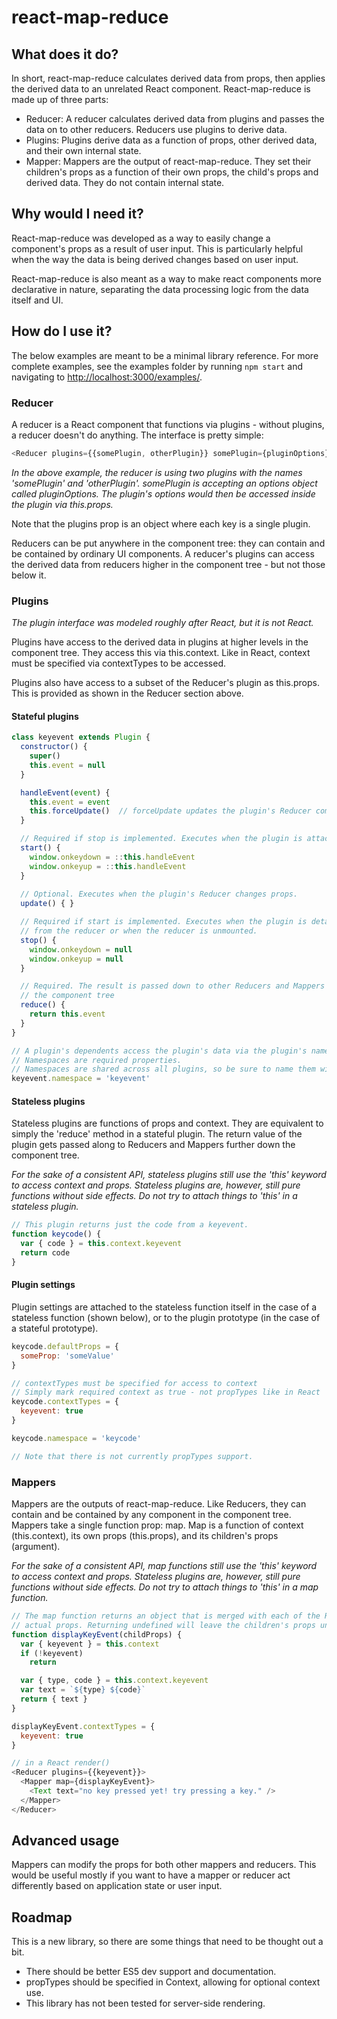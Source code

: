 # react-map-reduce

## What does it do?

In short, react-map-reduce calculates derived data from props, then applies the derived data to an unrelated React component. React-map-reduce is made up of three parts:

* Reducer: A reducer calculates derived data from plugins and passes the data on to other reducers. Reducers use plugins to derive data.
* Plugins: Plugins derive data as a function of props, other derived data, and their own internal state.
* Mapper: Mappers are the output of react-map-reduce. They set their children's props as a function of their own props, the child's props and derived data. They do not contain internal state.

## Why would I need it?

React-map-reduce was developed as a way to easily change a component's props as a result of user input. This is particularly helpful when the way the data is being derived changes based on user input.

React-map-reduce is also meant as a way to make react components more declarative in nature, separating the data processing logic from the data itself and UI.

## How do I use it?

The below examples are meant to be a minimal library reference. For more complete examples, see the examples folder by running ``npm start`` and navigating to [http://localhost:3000/examples/](http://localhost:3000/examples/).

### Reducer

A reducer is a React component that functions via plugins - without plugins, a reducer doesn't do anything. The interface is pretty simple:

```javascript
<Reducer plugins={{somePlugin, otherPlugin}} somePlugin={pluginOptions}>
``` 
*In the above example, the reducer is using two plugins with the names 'somePlugin' and 'otherPlugin'. somePlugin is accepting an options object called pluginOptions. The plugin's options would then be accessed inside the plugin via this.props.*

Note that the plugins prop is an object where each key is a single plugin.

Reducers can be put anywhere in the component tree: they can contain and be contained by ordinary UI components. A reducer's plugins can access the derived data from reducers higher in the component tree - but not those below it.

### Plugins

*The plugin interface was modeled roughly after React, but it is not React.*

Plugins have access to the derived data in plugins at higher levels in the component tree. They access this via this.context. Like in React, context must be specified via contextTypes to be accessed.

Plugins also have access to a subset of the Reducer's plugin as this.props. This is provided as shown in the Reducer section above.

#### Stateful plugins

```javascript
class keyevent extends Plugin {
  constructor() {
    super()
    this.event = null
  }

  handleEvent(event) {
    this.event = event
    this.forceUpdate()  // forceUpdate updates the plugin's Reducer component
  }

  // Required if stop is implemented. Executes when the plugin is attached to the Reducer.
  start() {
    window.onkeydown = ::this.handleEvent
    window.onkeyup = ::this.handleEvent
  }
  
  // Optional. Executes when the plugin's Reducer changes props.
  update() { }

  // Required if start is implemented. Executes when the plugin is detached 
  // from the reducer or when the reducer is unmounted.
  stop() {
    window.onkeydown = null
    window.onkeyup = null
  }

  // Required. The result is passed down to other Reducers and Mappers in 
  // the component tree
  reduce() {
    return this.event
  }
}

// A plugin's dependents access the plugin's data via the plugin's namespace. 
// Namespaces are required properties.
// Namespaces are shared across all plugins, so be sure to name them wisely!
keyevent.namespace = 'keyevent'
```

#### Stateless plugins

Stateless plugins are functions of props and context. They are equivalent to simply the 'reduce' method in a stateful plugin. The return value of the plugin gets passed along to Reducers and Mappers further down the component tree.

*For the sake of a consistent API, stateless plugins still use the 'this' keyword to access context and props. Stateless plugins are, however, still pure functions without side effects. Do not try to attach things to 'this' in a stateless plugin.*

```javascript
// This plugin returns just the code from a keyevent.
function keycode() {
  var { code } = this.context.keyevent
  return code
}
```

#### Plugin settings
Plugin settings are attached to the stateless function itself in the case of a stateless function (shown below), or to the plugin prototype (in the case of a stateful prototype). 

```javascript
keycode.defaultProps = {
  someProp: 'someValue'
}

// contextTypes must be specified for access to context
// Simply mark required context as true - not propTypes like in React
keycode.contextTypes = {
  keyevent: true
}

keycode.namespace = 'keycode'

// Note that there is not currently propTypes support.

```

### Mappers
Mappers are the outputs of react-map-reduce. Like Reducers, they can contain and be contained by any component in the component tree. Mappers take a single function prop: map. Map is a function of context (this.context), its own props (this.props), and its children's props (argument).

*For the sake of a consistent API, map functions still use the 'this' keyword to access context and props. Stateless plugins are, however, still pure functions without side effects. Do not try to attach things to 'this' in a map function.*

```javascript
// The map function returns an object that is merged with each of the Reducer's children's
// actual props. Returning undefined will leave the children's props unchanged.
function displayKeyEvent(childProps) {
  var { keyevent } = this.context
  if (!keyevent)
    return

  var { type, code } = this.context.keyevent
  var text = `${type} ${code}`
  return { text }
}

displayKeyEvent.contextTypes = {
  keyevent: true
}

// in a React render()
<Reducer plugins={{keyevent}}>
  <Mapper map={displayKeyEvent}>
    <Text text="no key pressed yet! try pressing a key." />
  </Mapper>
</Reducer>
```

## Advanced usage
Mappers can modify the props for both other mappers and reducers. This would be useful mostly if you want to have a mapper or reducer act differently based on application state or user input.

## Roadmap

This is a new library, so there are some things that need to be thought out a bit.

* There should be better ES5 dev support and documentation.
* propTypes should be specified in Context, allowing for optional context use.
* This library has not been tested for server-side rendering.